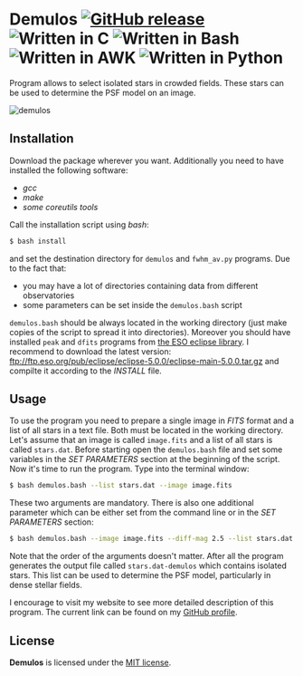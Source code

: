 # Demulos [![GitHub release](http://www.astro.uni.wroc.pl/ludzie/brus/img/github/ver20170813.svg "download")](https://github.com/pbrus/demulos/) ![Written in C](http://www.astro.uni.wroc.pl/ludzie/brus/img/github/c.svg "language") ![Written in Bash](http://www.astro.uni.wroc.pl/ludzie/brus/img/github/bash.svg "language") ![Written in AWK](http://www.astro.uni.wroc.pl/ludzie/brus/img/github/awk.svg "language") ![Written in Python](http://www.astro.uni.wroc.pl/ludzie/brus/img/github/python.svg "language")

Program allows to select isolated stars in crowded fields. These stars can be used to determine the PSF model on an image.

![demulos](http://www.astro.uni.wroc.pl/ludzie/brus/img/github/demulos.gif)

## Installation

Download the package wherever you want. Additionally you need to have installed the following software:

 * *gcc*
 * *make*
 * *some coreutils tools*

Call the installation script using *bash*:
```bash
$ bash install
```
and set the destination directory for `demulos` and `fwhm_av.py` programs. Due to the fact that:

 * you may have a lot of directories containing data from different observatories
 * some parameters can be set inside the `demulos.bash` script

`demulos.bash` should be always located in the working directory (just make copies of the script to spread it into directories). Moreover you should have installed `peak` and `dfits` programs from [the ESO eclipse library](https://www.eso.org/sci/software/eclipse/). I recommend to download the latest version: ftp://ftp.eso.org/pub/eclipse/eclipse-5.0.0/eclipse-main-5.0.0.tar.gz and compilte it according to the *INSTALL* file.

## Usage

To use the program you need to prepare a single image in *FITS* format and a list of all stars in a text file. Both must be located in the working directory. Let's assume that an image is called `image.fits` and a list of all stars is called `stars.dat`. Before starting open the `demulos.bash` file and set some variables in the *SET PARAMETERS* section at the beginning of the script. Now it's time to run the program. Type into the terminal window:
```bash
$ bash demulos.bash --list stars.dat --image image.fits
```
These two arguments are mandatory. There is also one additional parameter which can be either set from the command line or in the *SET PARAMETERS* section:
```bash
$ bash demulos.bash --image image.fits --diff-mag 2.5 --list stars.dat
```
Note that the order of the arguments doesn't matter. After all the program generates the output file called `stars.dat-demulos` which contains isolated stars. This list can be used to determine the PSF model, particularly in dense stellar fields.

I encourage to visit my website to see more detailed description of this program. The current link can be found on my [GitHub profile](https://github.com/pbrus).

## License

**Demulos** is licensed under the [MIT license](http://opensource.org/licenses/MIT).
